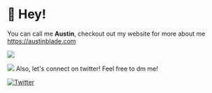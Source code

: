 # 👋 Hey!

You can call me **Austin**, checkout out my website for more about me https://austinblade.com

![](https://komarev.com/ghpvc/?username=THATBLADEBOY&color=gray)

![](https://hit.yhype.me/github/profile?user_id=38840331)
Also, let's connect on twitter! Feel free to dm me!

[![Twitter](https://img.shields.io/twitter/url/https/twitter.com/_austinblade.svg?style=social&label=Follow%20%40_austinblade)](https://twitter.com/_austinblade)
